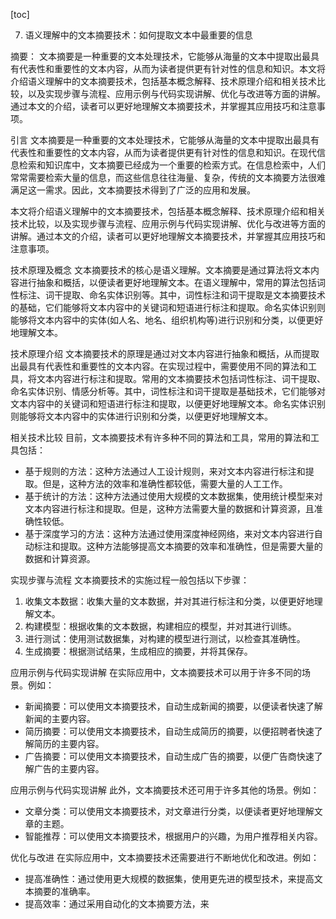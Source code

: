 
[toc]                    
                
                
7. 语义理解中的文本摘要技术：如何提取文本中最重要的信息

摘要：
文本摘要是一种重要的文本处理技术，它能够从海量的文本中提取出最具有代表性和重要性的文本内容，从而为读者提供更有针对性的信息和知识。本文将介绍语义理解中的文本摘要技术，包括基本概念解释、技术原理介绍和相关技术比较，以及实现步骤与流程、应用示例与代码实现讲解、优化与改进等方面的讲解。通过本文的介绍，读者可以更好地理解文本摘要技术，并掌握其应用技巧和注意事项。

引言
文本摘要是一种重要的文本处理技术，它能够从海量的文本中提取出最具有代表性和重要性的文本内容，从而为读者提供更有针对性的信息和知识。在现代信息检索和知识库中，文本摘要已经成为一个重要的检索方式。在信息检索中，人们常常需要检索大量的信息，而这些信息往往海量、复杂，传统的文本摘要方法很难满足这一需求。因此，文本摘要技术得到了广泛的应用和发展。

本文将介绍语义理解中的文本摘要技术，包括基本概念解释、技术原理介绍和相关技术比较，以及实现步骤与流程、应用示例与代码实现讲解、优化与改进等方面的讲解。通过本文的介绍，读者可以更好地理解文本摘要技术，并掌握其应用技巧和注意事项。

技术原理及概念
文本摘要技术的核心是语义理解。文本摘要是通过算法将文本内容进行抽象和概括，以便读者更好地理解文本。在语义理解中，常用的算法包括词性标注、词干提取、命名实体识别等。其中，词性标注和词干提取是文本摘要技术的基础，它们能够将文本内容中的关键词和短语进行标注和提取。命名实体识别则能够将文本内容中的实体(如人名、地名、组织机构等)进行识别和分类，以便更好地理解文本。

技术原理介绍
文本摘要技术的原理是通过对文本内容进行抽象和概括，从而提取出最具有代表性和重要性的文本内容。在实现过程中，需要使用不同的算法和工具，将文本内容进行标注和提取。常用的文本摘要技术包括词性标注、词干提取、命名实体识别、情感分析等。其中，词性标注和词干提取是基础技术，它们能够对文本内容中的关键词和短语进行标注和提取，以便更好地理解文本。命名实体识别则能够将文本内容中的实体进行识别和分类，以便更好地理解文本。

相关技术比较
目前，文本摘要技术有许多种不同的算法和工具，常用的算法和工具包括：

- 基于规则的方法：这种方法通过人工设计规则，来对文本内容进行标注和提取。但是，这种方法的效率和准确性都较低，需要大量的人工工作。
- 基于统计的方法：这种方法通过使用大规模的文本数据集，使用统计模型来对文本内容进行标注和提取。但是，这种方法需要大量的数据和计算资源，且准确性较低。
- 基于深度学习的方法：这种方法通过使用深度神经网络，来对文本内容进行自动标注和提取。这种方法能够提高文本摘要的效率和准确性，但是需要大量的数据和计算资源。

实现步骤与流程
文本摘要技术的实施过程一般包括以下步骤：

1. 收集文本数据：收集大量的文本数据，并对其进行标注和分类，以便更好地理解文本。
2. 构建模型：根据收集的文本数据，构建相应的模型，并对其进行训练。
3. 进行测试：使用测试数据集，对构建的模型进行测试，以检查其准确性。
4. 生成摘要：根据测试结果，生成相应的摘要，并将其保存。

应用示例与代码实现讲解
在实际应用中，文本摘要技术可以用于许多不同的场景。例如：

- 新闻摘要：可以使用文本摘要技术，自动生成新闻的摘要，以便读者快速了解新闻的主要内容。
- 简历摘要：可以使用文本摘要技术，自动生成简历的摘要，以便招聘者快速了解简历的主要内容。
- 广告摘要：可以使用文本摘要技术，自动生成广告的摘要，以便广告商快速了解广告的主要内容。

应用示例与代码实现讲解
此外，文本摘要技术还可用于许多其他的场景。例如：

- 文章分类：可以使用文本摘要技术，对文章进行分类，以便读者更好地理解文章的主题。
- 智能推荐：可以使用文本摘要技术，根据用户的兴趣，为用户推荐相关内容。

优化与改进
在实际应用中，文本摘要技术还需要进行不断地优化和改进。例如：

- 提高准确性：通过使用更大规模的数据集，使用更先进的模型技术，来提高文本摘要的准确率。
- 提高效率：通过采用自动化的文本摘要方法，来

